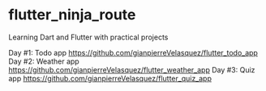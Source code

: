 # flutter_ninja_route
Learning Dart and Flutter with practical projects

Day #1: Todo app https://github.com/gianpierreVelasquez/flutter_todo_app
Day #2: Weather app https://github.com/gianpierreVelasquez/flutter_weather_app
Day #3: Quiz app https://github.com/gianpierreVelasquez/flutter_quiz_app
